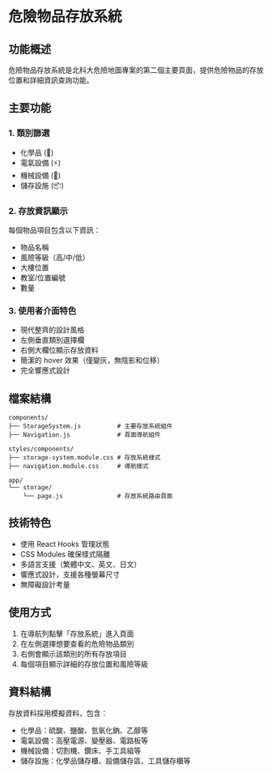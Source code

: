 # 危險物品存放系統

## 功能概述

危險物品存放系統是北科大危險地圖專案的第二個主要頁面，提供危險物品的存放位置和詳細資訊查詢功能。

## 主要功能

### 1. 類別篩選
- 化學品 (🧪)
- 電氣設備 (⚡)
- 機械設備 (🔧)
- 儲存設施 (📦)

### 2. 存放資訊顯示
每個物品項目包含以下資訊：
- 物品名稱
- 風險等級（高/中/低）
- 大樓位置
- 教室/位置編號
- 數量

### 3. 使用者介面特色
- 現代整齊的設計風格
- 左側垂直類別選擇欄
- 右側大欄位顯示存放資料
- 簡潔的 hover 效果（僅變灰，無陰影和位移）
- 完全響應式設計

## 檔案結構

```
components/
├── StorageSystem.js          # 主要存放系統組件
├── Navigation.js             # 頁面導航組件

styles/components/
├── storage-system.module.css # 存放系統樣式
├── navigation.module.css     # 導航樣式

app/
└── storage/
    └── page.js               # 存放系統路由頁面
```

## 技術特色

- 使用 React Hooks 管理狀態
- CSS Modules 確保樣式隔離
- 多語言支援（繁體中文、英文、日文）
- 響應式設計，支援各種螢幕尺寸
- 無障礙設計考量

## 使用方式

1. 在導航列點擊「存放系統」進入頁面
2. 在左側選擇想要查看的危險物品類別
3. 右側會顯示該類別的所有存放項目
4. 每個項目顯示詳細的存放位置和風險等級

## 資料結構

存放資料採用模擬資料，包含：
- 化學品：硫酸、鹽酸、氫氧化鈉、乙醇等
- 電氣設備：高壓電源、變壓器、電路板等
- 機械設備：切割機、鑽床、手工具組等
- 儲存設施：化學品儲存櫃、設備儲存區、工具儲存櫃等 